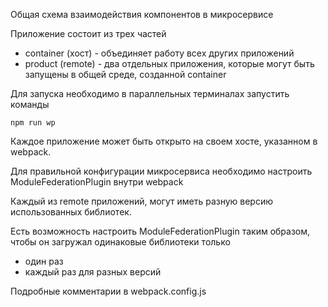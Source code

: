 Общая схема взаимодействия компонентов в микросервисе

Приложение состоит из трех частей
- container (хост) - объединяет работу всех других приложений
- product (remote) - два отдельных приложения, которые могут быть запущены в общей среде, созданной container

Для запуска необходимо в параллельных терминалах запустить команды
```
npm run wp
```

Каждое приложение может быть открыто на своем хосте, указанном в webpack.

Для правильной конфигурации микросервиса необходимо настроить ModuleFederationPlugin внутри webpack

Каждый из remote приложений, могут иметь разную версию использованных библиотек.

Есть возможность настроить ModuleFederationPlugin таким образом, чтобы он загружал одинаковые библиотеки только
- один раз
- каждый раз для разных версий

Подробные комментарии в webpack.config.js